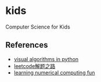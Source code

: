 # kids
Computer Science for Kids

## References

- [visual algorithms in python](https://github.com/TheAlgorithms/Python)
- [leetcode解题之路](https://github.com/azl397985856/leetcode)
- [learning numerical computing fun](https://github.com/eka-foundation/numerical-computing-is-fun)
